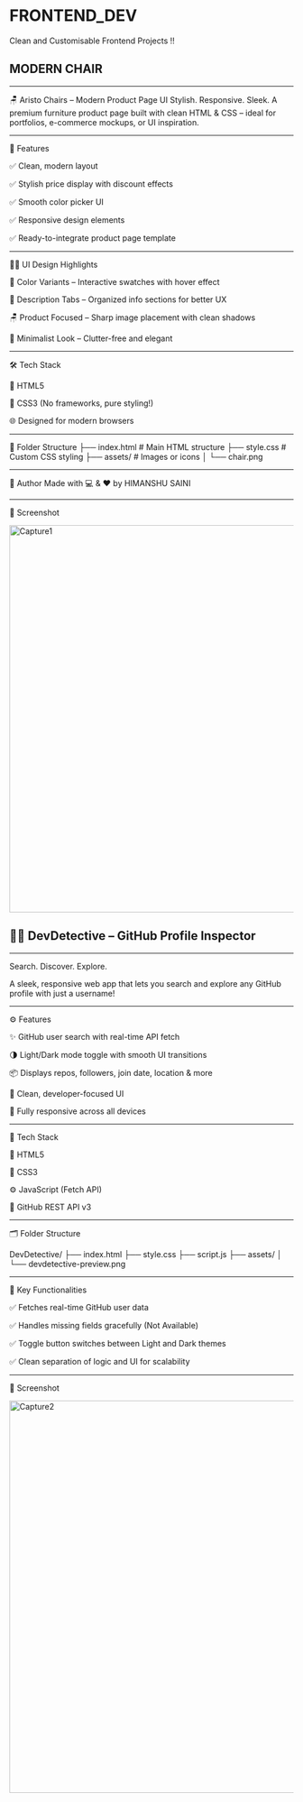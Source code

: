 # FRONTEND_DEV
Clean and Customisable Frontend Projects !!
## MODERN CHAIR
**************************************************
🪑 Aristo Chairs – Modern Product Page UI
Stylish. Responsive. Sleek.
A premium furniture product page built with clean HTML & CSS – ideal for portfolios, e-commerce mockups, or UI inspiration.

**************************************************

🌟 Features

✅ Clean, modern layout

✅ Stylish price display with discount effects

✅ Smooth color picker UI

✅ Responsive design elements

✅ Ready-to-integrate product page template

****************************************************



🧑‍🎨 UI Design Highlights

🎨 Color Variants – Interactive swatches with hover effect

💬 Description Tabs – Organized info sections for better UX

🪑 Product Focused – Sharp image placement with clean shadows

📱 Minimalist Look – Clutter-free and elegant
**************************************************


🛠 Tech Stack

🧾 HTML5

🎨 CSS3 (No frameworks, pure styling!)

🌐 Designed for modern browsers
**************************************************


📂 Folder Structure
├── index.html         # Main HTML structure
├── style.css          # Custom CSS styling
├── assets/            # Images or icons
│   └── chair.png
**************************************************

🧠 Author
Made with 💻 & ❤️ by HIMANSHU SAINI
**************************************************
📸 Screenshot





<img width="1365" height="687" alt="Capture1" src="https://github.com/user-attachments/assets/1327fd81-a43e-4410-a36e-88ba22841a4c" />


## 🕵️‍♂️ DevDetective – GitHub Profile Inspector
**************************************************
Search. Discover. Explore.

A sleek, responsive web app that lets you search and explore any GitHub profile with just a username!
**************************************************


⚙️ Features

✨ GitHub user search with real-time API fetch

🌗 Light/Dark mode toggle with smooth UI transitions

📦 Displays repos, followers, join date, location & more

🎨 Clean, developer-focused UI

📱 Fully responsive across all devices

**************************************************

🧠 Tech Stack

🧾 HTML5

🎨 CSS3

⚙️ JavaScript (Fetch API)

📡 GitHub REST API v3
**************************************************

🗂️ Folder Structure

DevDetective/
├── index.html
├── style.css
├── script.js
├── assets/
│   └── devdetective-preview.png
**************************************************

🔧 Key Functionalities

✅ Fetches real-time GitHub user data

✅ Handles missing fields gracefully (Not Available)

✅ Toggle button switches between Light and Dark themes

✅ Clean separation of logic and UI for scalability
**************************************************
📸 Screenshot


<img width="1365" height="696" alt="Capture2" src="https://github.com/user-attachments/assets/4782f1e5-67e2-4603-97f8-74852c93728d" />
